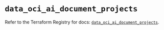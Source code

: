# `data_oci_ai_document_projects`

Refer to the Terraform Registry for docs: [`data_oci_ai_document_projects`](https://registry.terraform.io/providers/oracle/oci/6.18.0/docs/data-sources/ai_document_projects).
